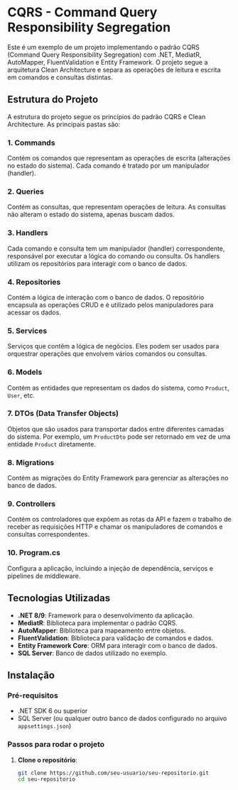# CQRS - Command Query Responsibility Segregation

Este é um exemplo de um projeto implementando o padrão CQRS (Command Query Responsibility Segregation) com .NET, MediatR, AutoMapper, FluentValidation e Entity Framework. O projeto segue a arquitetura Clean Architecture e separa as operações de leitura e escrita em comandos e consultas distintas.

## Estrutura do Projeto

A estrutura do projeto segue os princípios do padrão CQRS e Clean Architecture. As principais pastas são:

### 1. **Commands**
Contém os comandos que representam as operações de escrita (alterações no estado do sistema). Cada comando é tratado por um manipulador (handler).

### 2. **Queries**
Contém as consultas, que representam operações de leitura. As consultas não alteram o estado do sistema, apenas buscam dados.

### 3. **Handlers**
Cada comando e consulta tem um manipulador (handler) correspondente, responsável por executar a lógica do comando ou consulta. Os handlers utilizam os repositórios para interagir com o banco de dados.

### 4. **Repositories**
Contém a lógica de interação com o banco de dados. O repositório encapsula as operações CRUD e é utilizado pelos manipuladores para acessar os dados.

### 5. **Services**
Serviços que contêm a lógica de negócios. Eles podem ser usados para orquestrar operações que envolvem vários comandos ou consultas.

### 6. **Models**
Contém as entidades que representam os dados do sistema, como `Product`, `User`, etc.

### 7. **DTOs (Data Transfer Objects)**
Objetos que são usados para transportar dados entre diferentes camadas do sistema. Por exemplo, um `ProductDto` pode ser retornado em vez de uma entidade `Product` diretamente.

### 8. **Migrations**
Contém as migrações do Entity Framework para gerenciar as alterações no banco de dados.

### 9. **Controllers**
Contém os controladores que expõem as rotas da API e fazem o trabalho de receber as requisições HTTP e chamar os manipuladores de comandos e consultas correspondentes.

### 10. **Program.cs**
Configura a aplicação, incluindo a injeção de dependência, serviços e pipelines de middleware.

## Tecnologias Utilizadas

- **.NET 8/9**: Framework para o desenvolvimento da aplicação.
- **MediatR**: Biblioteca para implementar o padrão CQRS.
- **AutoMapper**: Biblioteca para mapeamento entre objetos.
- **FluentValidation**: Biblioteca para validação de comandos e dados.
- **Entity Framework Core**: ORM para interagir com o banco de dados.
- **SQL Server**: Banco de dados utilizado no exemplo.

## Instalação

### Pré-requisitos

- .NET SDK 6 ou superior
- SQL Server (ou qualquer outro banco de dados configurado no arquivo `appsettings.json`)

### Passos para rodar o projeto

1. **Clone o repositório**:

   ```bash
   git clone https://github.com/seu-usuario/seu-repositorio.git
   cd seu-repositorio
